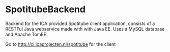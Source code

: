 # SpotitubeBackend
Backend for the ICA provided Spotitube client application, consists of a RESTFul Java webservice made with with Java EE. Uses a MySQL database and Apache TomEE.

Go to http://ci.icaprojecten.nl/spotitube for the client
